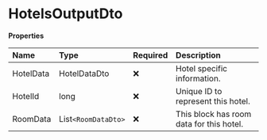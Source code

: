 # HotelsOutputDto

**Properties**

| Name      | Type                | Required | Description                              |
| :-------- | :------------------ | :------- | :--------------------------------------- |
| HotelData | HotelDataDto        | ❌       | Hotel specific information.              |
| HotelId   | long                | ❌       | Unique ID to represent this hotel.       |
| RoomData  | List`<RoomDataDto>` | ❌       | This block has room data for this hotel. |

<!-- This file was generated by liblab | https://liblab.com/ -->
